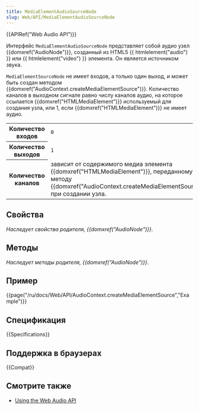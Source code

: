 ```yaml
---
title: MediaElementAudioSourceNode
slug: Web/API/MediaElementAudioSourceNode
---
```


{{APIRef("Web Audio API")}}

Интерфейс `MediaElementAudioSourceNode` представляет собой аудио узел {{domxref("AudioNode")}}, созданный из HTML5 {{ htmlelement("audio") }} или {{ htmlelement("video") }} элемента. Он является источником звука.

`MediaElementSourceNode` не имеет входов, а только один выход, и может быть создан методом {{domxref("AudioContext.createMediaElementSource")}}. Количество каналов в выходном сигнале равно числу каналов аудио, на которое ссылается {{domxref("HTMLMediaElement")}} используемый для создания узла, или 1, если {{domxref("HTMLMediaElement")}} не имеет аудио.

<table class="properties">
  <tbody>
    <tr>
      <th scope="row">Количество входов</th>
      <td><code>0</code></td>
    </tr>
    <tr>
      <th scope="row">Количество выходов</th>
      <td><code>1</code></td>
    </tr>
    <tr>
      <th scope="row">Количество каналов</th>
      <td>
        зависит от содержимого медиа элемента
        {{domxref("HTMLMediaElement")}}, переданному методу
        {{domxref("AudioContext.createMediaElementSource")}} при
        создании узла.
      </td>
    </tr>
  </tbody>
</table>

## Свойства

_Наследует свойства родителя,_ _{{domxref("AudioNode")}}_.

## Методы

_Наследует методы родителя,_ _{{domxref("AudioNode")}}_.

## Пример

{{page("/ru/docs/Web/API/AudioContext.createMediaElementSource","Example")}}

## Спецификация

{{Specifications}}

## Поддержка в браузерах

{{Compat}}

## Смотрите также

- [Using the Web Audio API](/ru/docs/Web/API/Web_Audio_API/Using_Web_Audio_API)
